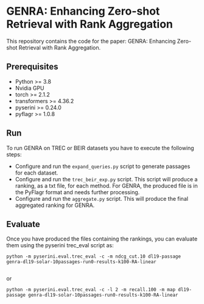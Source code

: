 # GENRA: Enhancing Zero-shot Retrieval with Rank Aggregation
This repository contains the code for the paper: GENRA: Enhancing Zero-shot Retrieval with Rank Aggregation.

## Prerequisites

- Python >= 3.8
- Nvidia GPU
- torch >= 2.1.2
- transformers >= 4.36.2
- pyserini >= 0.24.0
- pyflagr >= 1.0.8

## Run

To run GENRA on TREC or BEIR datasets you have to execute the following steps:

- Configure and run the `expand_queries.py` script to generate passages for each dataset.
- Configure and run the `trec_beir_exp.py` script. This script will produce a ranking, as a txt file, for each method. For GENRA, the produced file is in the PyFlagr format and needs further processing.
- Configure and run the `aggregate.py` script. This will produce the final aggregated ranking for GENRA.

## Evaluate

Once you have produced the files containing the rankings, you can evaluate them using the pyserini trec_eval script as:

```
python -m pyserini.eval.trec_eval -c -m ndcg_cut.10 dl19-passage genra-dl19-solar-10passages-run0-results-k100-RA-linear


```
or

```
python -m pyserini.eval.trec_eval -c -l 2 -m recall.100 -m map dl19-passage genra-dl19-solar-10passages-run0-results-k100-RA-linear


```
